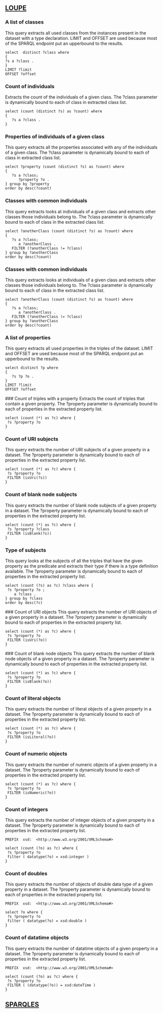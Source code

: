 ## [LOUPE](http://loupe.linkeddata.es/loupe/methods.html)

### A list of classes
This query extracts all used classes from the instances present in the dataset with a type declaration. LIMIT and OFFSET are used because most of the SPARQL endpoint put an upperbound to the results.

```
select  distinct ?class where
{
?s a ?class .
}
LIMIT ?limit
OFFSET ?offset
```
### Count of individuals
Extracts the count of the individuals of a given class. The ?class parameter is dynamically bound to each of class in extracted class list.

```
select (count (distinct ?s) as ?count) where
{
   ?s a ?class .
}
```

### Properties of individuals of a given class
This query extracts all the properties associated with any of the individuals of a given class. The ?class parameter is dynamically bound to each of class in extracted class list.

```
select ?property (count (distinct ?s) as ?count) where
{
   ?s a ?class;
      ?property ?o .
} group by ?property
order by desc(?count)
```

### Classes with common individuals
This query extracts looks at individuals of a given class and extracts other classes those individuals belong to. The ?class parameter is dynamically bound to each of class in the extracted class list.

```
select ?anotherClass (count (distinct ?s) as ?count) where
{
   ?s a ?class;
      a ?anotherClass .
   FILTER (?anotherClass != ?class)
} group by ?anotherClass
order by desc(?count)
```

### Classes with common individuals
This query extracts looks at individuals of a given class and extracts other classes those individuals belong to. The ?class parameter is dynamically bound to each of class in the extracted class list.

```
select ?anotherClass (count (distinct ?s) as ?count) where
{
   ?s a ?class;
      a ?anotherClass .
   FILTER (?anotherClass != ?class)
} group by ?anotherClass
order by desc(?count)
```

### A list of properties
This query extracts all used properties in the triples of the dataset. LIMIT and OFFSET are used because most of the SPARQL endpoint put an upperbound to the results.

```
select distinct ?p where
{
   ?s ?p ?o .
}
LIMIT ?limit
OFFSET ?offset
```

### Count of triples with a property
Extracts the count of triples that contain a given property. The ?property parameter is dynamically bound to each of properties in the extracted property list.

```
select (count (*) as ?c) where {
 ?s ?property ?o
}
```

### Count of URI subjects
This query extracts the number of URI subjects of a given property in a dataset. The ?property parameter is dynamically bound to each of properties in the extracted property list.

```
select (count (*) as ?c) where {
 ?s ?property ?o
 FILTER (isUri(?s))
}
```

### Count of blank node subjects
This query extracts the number of blank node subjects of a given property in a dataset. The ?property parameter is dynamically bound to each of properties in the extracted property list.

```
select (count (*) as ?c) where {
 ?s ?property ?class
 FILTER (isBlank(?s))
}
```

### Type of subjects
This query looks at the subjects of all the triples that have the given property as the predicate and extracts their type if there is a type definition available. The ?property parameter is dynamically bound to each of properties in the extracted property list.

```
select (count (?s) as ?c) ?class where {
 ?s ?property ?o ;
    a ?class .
} group by ?class
order by desc(?c)
```

### Count of URI objects
This query extracts the number of URI objects of a given property in a dataset. The ?property parameter is dynamically bound to each of properties in the extracted property list.

```
select (count (*) as ?c) where {
 ?s ?property ?o
 FILTER (isUri(?o))
}
```

### Count of blank node objects
This query extracts the number of blank node objects of a given property in a dataset. The ?property parameter is dynamically bound to each of properties in the extracted property list.

```
select (count (*) as ?c) where {
 ?s ?property ?o
 FILTER (isBlank(?o))
}
```

### Count of literal objects
This query extracts the number of literal objects of a given property in a dataset. The ?property parameter is dynamically bound to each of properties in the extracted property list.

```
select (count (*) as ?c) where {
 ?s ?property ?o
 FILTER (isLiteral(?o))
}
```

### Count of numeric objects
This query extracts the number of numeric objects of a given property in a dataset. The ?property parameter is dynamically bound to each of properties in the extracted property list.

```
select (count (*) as ?c) where {
 ?s ?property ?o
 FILTER (isNumeric(?o))
}
```

### Count of integers
This query extracts the number of integer objects of a given property in a dataset. The ?property parameter is dynamically bound to each of properties in the extracted property list.

```
PREFIX  xsd:  <http://www.w3.org/2001/XMLSchema#>

select (count (?o) as ?c) where {
 ?s ?property ?o
 filter ( datatype(?o) = xsd:integer )
}
```

### Count of doubles
This query extracts the number of objects of double data type of a given property in a dataset. The ?property parameter is dynamically bound to each of properties in the extracted property list.

```
PREFIX  xsd:  <http://www.w3.org/2001/XMLSchema#>

select ?o where {
 ?s ?property ?o
 filter ( datatype(?o) = xsd:double )
}
```

### Count of datatime objects
This query extracts the number of datatime objects of a given property in a dataset. The ?property parameter is dynamically bound to each of properties in the extracted property list.

```
PREFIX  xsd:  <http://www.w3.org/2001/XMLSchema#>

select (count (?o) as ?c) where {
 ?s ?property ?o
 FILTER ( (datatype(?o)) = xsd:dateTime )
}
```

## [SPARQLES](https://sparqles.ai.wu.ac.at/endpoint?uri=http%3A%2F%2Fdbpedia.org%2Fsparql)

